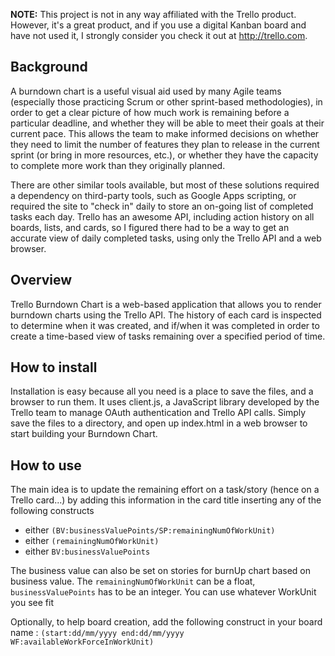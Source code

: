 **NOTE:** This project is not in any way affiliated with the Trello product.  However, it's a great product, and if you use a digital Kanban board and have not used it, I strongly consider you check it out at http://trello.com.

Background
----------
A burndown chart is a useful visual aid used by many Agile teams (especially those practicing Scrum or other sprint-based methodologies), in order to get a clear picture of how much work is remaining before a particular deadline, and whether they will be able to meet their goals at their current pace.  This allows the team to make informed decisions on whether they need to limit the number of features they plan to release in the current sprint (or bring in more resources, etc.), or whether they have the capacity to complete more work than they originally planned.

There are other similar tools available, but most of these solutions required a dependency on third-party tools, such as Google Apps scripting, or required the site to "check in" daily to store an on-going list of completed tasks each day.  Trello has an awesome API, including action history on all boards, lists, and cards, so I figured there had to be a way to get an accurate view of daily completed tasks, using only the Trello API and a web browser.

Overview
--------
Trello Burndown Chart is a web-based application that allows you to render burndown charts using the Trello API.  The history of each card is inspected to determine when it was created, and if/when it was completed in order to create a time-based view of tasks remaining over a specified period of time.

How to install
--------------
Installation is easy because all you need is a place to save the files, and a browser to run them.  It uses client.js, a JavaScript library developed by the Trello team to manage OAuth authentication and Trello API calls.  Simply save the files to a directory, and open up index.html in a web browser to start building your Burndown Chart.

How to use
-----------

The main idea is to update the remaining effort on a task/story (hence on a Trello card...) by adding this information in the card title inserting any of the following constructs

* either `(BV:businessValuePoints/SP:remainingNumOfWorkUnit)`
* either `(remainingNumOfWorkUnit)`
* either `BV:businessValuePoints`

The business value can also be set on stories for burnUp chart based on business value. The `remainingNumOfWorkUnit` can be a float, `businessValuePoints` has to be an integer. You can use whatever WorkUnit you see fit

Optionally, to help board creation, add the following construct in your board name : `(start:dd/mm/yyyy end:dd/mm/yyyy WF:availableWorkForceInWorkUnit)`


